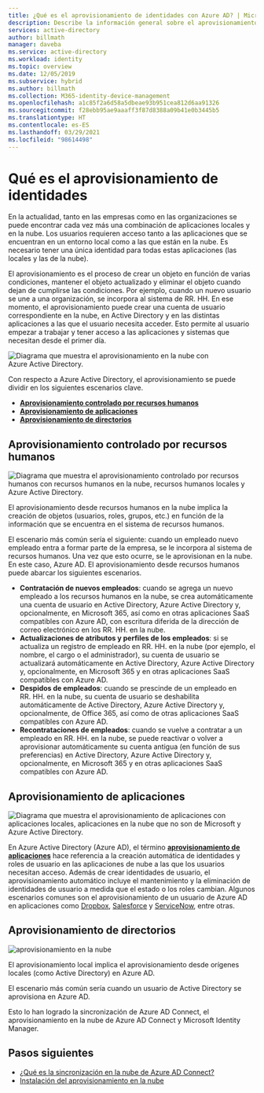 ```yaml
---
title: ¿Qué es el aprovisionamiento de identidades con Azure AD? | Microsoft Docs
description: Describe la información general sobre el aprovisionamiento de identidades.
services: active-directory
author: billmath
manager: daveba
ms.service: active-directory
ms.workload: identity
ms.topic: overview
ms.date: 12/05/2019
ms.subservice: hybrid
ms.author: billmath
ms.collection: M365-identity-device-management
ms.openlocfilehash: a1c85f2a6d58a5dbeae93b951cea812d6aa91326
ms.sourcegitcommit: f28ebb95ae9aaaff3f87d8388a09b41e0b3445b5
ms.translationtype: HT
ms.contentlocale: es-ES
ms.lasthandoff: 03/29/2021
ms.locfileid: "98614498"
---
```

# <a name="what-is-identity-provisioning"></a>Qué es el aprovisionamiento de identidades

En la actualidad, tanto en las empresas como en las organizaciones se puede encontrar cada vez más una combinación de aplicaciones locales y en la nube.  Los usuarios requieren acceso tanto a las aplicaciones que se encuentran en un entorno local como a las que están en la nube. Es necesario tener una única identidad para todas estas aplicaciones (las locales y las de la nube).

El aprovisionamiento es el proceso de crear un objeto en función de varias condiciones, mantener el objeto actualizado y eliminar el objeto cuando dejan de cumplirse las condiciones. Por ejemplo, cuando un nuevo usuario se une a una organización, se incorpora al sistema de RR. HH.  En ese momento, el aprovisionamiento puede crear una cuenta de usuario correspondiente en la nube, en Active Directory y en las distintas aplicaciones a las que el usuario necesita acceder.  Esto permite al usuario empezar a trabajar y tener acceso a las aplicaciones y sistemas que necesitan desde el primer día. 

![Diagrama que muestra el aprovisionamiento en la nube con Azure Active Directory.](media/what-is-provisioning/cloud-1.png)

Con respecto a Azure Active Directory, el aprovisionamiento se puede dividir en los siguientes escenarios clave.  

- **[Aprovisionamiento controlado por recursos humanos](#hr-driven-provisioning)**  
- **[Aprovisionamiento de aplicaciones](#app-provisioning)**  
- **[Aprovisionamiento de directorios](#directory-provisioning)** 

## <a name="hr-driven-provisioning"></a>Aprovisionamiento controlado por recursos humanos

![Diagrama que muestra el aprovisionamiento controlado por recursos humanos con recursos humanos en la nube, recursos humanos locales y Azure Active Directory.](media/what-is-provisioning/cloud-2.png)

El aprovisionamiento desde recursos humanos en la nube implica la creación de objetos (usuarios, roles, grupos, etc.) en función de la información que se encuentra en el sistema de recursos humanos.  

El escenario más común sería el siguiente: cuando un empleado nuevo empleado entra a formar parte de la empresa, se le incorpora al sistema de recursos humanos.  Una vez que esto ocurre, se le aprovisionan en la nube.  En este caso, Azure AD.  El aprovisionamiento desde recursos humanos puede abarcar los siguientes escenarios. 

- **Contratación de nuevos empleados**: cuando se agrega un nuevo empleado a los recursos humanos en la nube, se crea automáticamente una cuenta de usuario en Active Directory, Azure Active Directory y, opcionalmente, en Microsoft 365, así como en otras aplicaciones SaaS compatibles con Azure AD, con escritura diferida de la dirección de correo electrónico en los RR. HH. en la nube.
- **Actualizaciones de atributos y perfiles de los empleados**: si se actualiza un registro de empleado en RR. HH. en la nube (por ejemplo, el nombre, el cargo o el administrador), su cuenta de usuario se actualizará automáticamente en Active Directory, Azure Active Directory y, opcionalmente, en Microsoft 365 y en otras aplicaciones SaaS compatibles con Azure AD.
- **Despidos de empleados**: cuando se prescinde de un empleado en RR. HH. en la nube, su cuenta de usuario se deshabilita automáticamente de Active Directory, Azure Active Directory y, opcionalmente, de Office 365, así como de otras aplicaciones SaaS compatibles con Azure AD.
- **Recontrataciones de empleados**: cuando se vuelve a contratar a un empleado en RR. HH. en la nube, se puede reactivar o volver a aprovisionar automáticamente su cuenta antigua (en función de sus preferencias) en Active Directory, Azure Active Directory y, opcionalmente, en Microsoft 365 y en otras aplicaciones SaaS compatibles con Azure AD.


## <a name="app-provisioning"></a>Aprovisionamiento de aplicaciones

![Diagrama que muestra el aprovisionamiento de aplicaciones con aplicaciones locales, aplicaciones en la nube que no son de Microsoft y Azure Active Directory.](media/what-is-provisioning/cloud-3.png)

En Azure Active Directory (Azure AD), el término **[aprovisionamiento de aplicaciones](../app-provisioning/user-provisioning.md)** hace referencia a la creación automática de identidades y roles de usuario en las aplicaciones de nube a las que los usuarios necesitan acceso. Además de crear identidades de usuario, el aprovisionamiento automático incluye el mantenimiento y la eliminación de identidades de usuario a medida que el estado o los roles cambian. Algunos escenarios comunes son el aprovisionamiento de un usuario de Azure AD en aplicaciones como [Dropbox](../saas-apps/dropboxforbusiness-provisioning-tutorial.md), [Salesforce](../saas-apps/salesforce-provisioning-tutorial.md) y [ServiceNow](../saas-apps/servicenow-provisioning-tutorial.md), entre otras.

## <a name="directory-provisioning"></a>Aprovisionamiento de directorios

![aprovisionamiento en la nube](media/what-is-provisioning/cloud-4.png)

El aprovisionamiento local implica el aprovisionamiento desde orígenes locales (como Active Directory) en Azure AD.  

El escenario más común sería cuando un usuario de Active Directory se aprovisiona en Azure AD.

Esto lo han logrado la sincronización de Azure AD Connect, el aprovisionamiento en la nube de Azure AD Connect y Microsoft Identity Manager. 
 
## <a name="next-steps"></a>Pasos siguientes 

- [¿Qué es la sincronización en la nube de Azure AD Connect?](what-is-cloud-sync.md)
- [Instalación del aprovisionamiento en la nube](how-to-install.md)